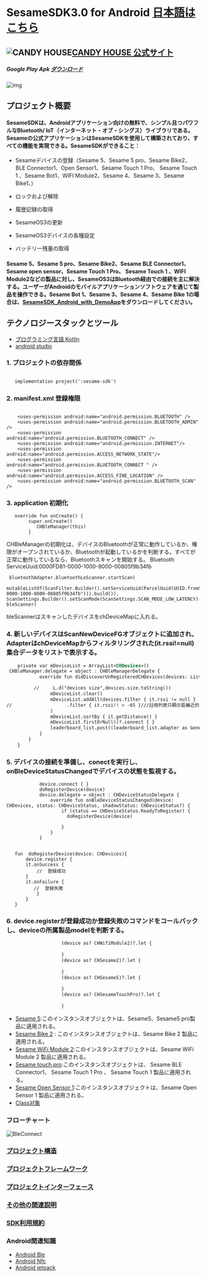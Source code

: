 # SesameSDK3.0 for Android           	          [日本語はこちら](README_ja.md)
## ![CANDY HOUSE](https://jp.candyhouse.co/cdn/shop/files/3_eea4302e-b1ab-435d-8112-f97d85d5eda2.png?v=1682502225&width=18)[CANDY HOUSE 公式サイト](https://jp.candyhouse.co/)

##### Google Play Apk [ダウンロード](https://play.google.com/store/apps/details?id=co.candyhouse.sesame2)
![img](./doc/img/SesameSDK_Swift.png)
## プロジェクト概要
#### SesameSDKは、Androidアプリケーション向けの無料で、シンプル且つパワフルなBluetooth/ IoT（インターネット・オブ・シングス）ライブラリである。Sesameの公式アプリケーションはSesameSDKを使用して構築されており、すべての機能を実現できる。SesameSDKができること：

- Sesameデバイスの登録（Sesame 5、Sesame 5 pro、Sesame Bike2、BLE Connector1、Open Sensor1、Sesame Touch 1 Pro、 Sesame Touch 1 、Sesame Bot1、WIFI Module2、Sesame 4、Sesame 3、Sesame Bike1、）
- ロックおよび解除

- 履歴記録の取得
- SesameOS3の更新
- SesameOS3デバイスの各種設定
- バッテリー残量の取得
#### Sesame 5、Sesame 5 pro、Sesame Bike2、Sesame BLE Connector1、Sesame open sensor、Sesame Touch 1 Pro、 Sesame Touch 1 、WIFI Module2などの製品に対し、SesameOS3はBluetooth経由での接続を主に解決する。ユーザーがAndroidのモバイルアプリケーションソフトウェアを通じて製品を操作できる。Sesame Bot 1、Sesame 3、Sesame 4、Sesame Bike 1の場合は、[SesameSDK_Android_with_DemoApp](https://github.com/CANDY-HOUSE/SesameSDK_Android_with_DemoApp)をダウンロードしてください。

##  テクノロジースタックとツール
- [プログラミング言語 Kotlin](https://kotlinlang.org/)
- [android studio](https://developer.android.com/studio)  
   
### 1. プロジェクトの依存関係
```svg

   implementation project(':sesame-sdk')
```
### 2. manifest.xml 登録権限
```agsl
   
    <uses-permission android:name="android.permission.BLUETOOTH" />
    <uses-permission android:name="android.permission.BLUETOOTH_ADMIN" />
    <uses-permission android:name="android.permission.BLUETOOTH_CONNECT" />
    <uses-permission android:name="android.permission.INTERNET"/>
    <uses-permission android:name="android.permission.ACCESS_NETWORK_STATE"/>
    <uses-permission android:name="android.permission.BLUETOOTH_CONNECT " />
    <uses-permission android:name="android.permission.ACCESS_FINE_LOCATION" />
    <uses-permission android:name="android.permission.BLUETOOTH_SCAN" />
```
### 3. application 初期化
```agsl
   override fun onCreate() {
        super.onCreate()
           CHBleManager(this)
        }
```
CHBleManagerの初期化は、デバイスのBluetoothが正常に動作しているか、権限がオープンされているか、Bluetoothが起動しているかを判断する。すべてが正常に動作しているなら、Bluetoothスキャンを開始する。
Bluetooth ServiceUuid:0000FD81-0000-1000-8000-00805f9b34fb
```agsl
 bluetoothAdapter.bluetoothLeScanner.startScan(
 mutableListOf(ScanFilter.Builder().setServiceUuid(ParcelUuid(UUID.fromString("0000FD81-0000-1000-8000-00805f9b34fb"))).build()), ScanSettings.Builder().setScanMode(ScanSettings.SCAN_MODE_LOW_LATENCY).build(), bleScanner)

```
bleScannerはスキャンしたデバイスをchDeviceMapに入れる。

### 4. 新しいデバイスはScanNewDeviceFGオブジェクトに追加され、AdapterはchDeviceMapからフィルタリングされた(it.rssi!=null)集合データをリストで表示する。
```svg
    private var mDeviceList = ArrayList<CHDevices>()
 CHBleManager.delegate = object : CHBleManagerDelegate {
            override fun didDiscoverUnRegisteredCHDevices(devices: List<CHDevices>) {

          //     L.d("devices size",devices.size.toString())
                mDeviceList.clear()
                mDeviceList.addAll(devices.filter { it.rssi != null }
//                    .filter { it.rssi!! > -65 }///註冊列表只顯示距離近的
                )
                mDeviceList.sortBy { it.getDistance() }
                mDeviceList.firstOrNull()?.connect { }
                leaderboard_list.post((leaderboard_list.adapter as GenericAdapter<*>)::notifyDataSetChanged)
            }
        }
    }
```
### 5. デバイスの接続を準備し、conectを実行し、onBleDeviceStatusChangedでデバイスの状態を監視する。
```agsl
            device.connect { }
            doRegisterDevice(device)
            device.delegate = object : CHDeviceStatusDelegate {
                override fun onBleDeviceStatusChanged(device: CHDevices, status: CHDeviceStatus, shadowStatus: CHDeviceStatus?) {
                    if (status == CHDeviceStatus.ReadyToRegister) {
                      doRegisterDevice(device)
                       
                    }
                }
            }
            
           
   fun  doRegisterDevice(device: CHDevices){
       device.register {
       it.onSuccess {
           //  登録成功
       }
       it.onFailure {
          //  登録失敗
           }
       }
   }
```
### 6. device.registerが登録成功か登録失敗のコマンドをコールバックし、deviceの所属製品modelを判断する。
```svg
                    (device as? CHWifiModule2)?.let {
                     
                    }
                    (device as? CHSesame2)?.let {
                     
                    }
                    (device as? CHSesame5)?.let {
                    
                    }
                    (device as? CHSesameTouchPro)?.let {
                       
                    }

```
- [Sesame 5](doc/command/sesame5fun.md):このインスタンスオブジェクトは、Sesame5、Sesame5 pro製品に適用される。
- [Sesame Bike 2](doc/command/sesamebike2fun.md) : このインスタンスオブジェクトは、Sesame Bike 2 製品に適用される。
- [Sesame WiFi Module 2](doc/command/sesamewifimodule.md):このインスタンスオブジェクトは、Sesame WiFi Module 2 製品に適用される。
- [Sesame touch pro](doc/command/sesametouchpro.md):このインスタンスオブジェクトは、 Sesame BLE Connector1、 Sesame Touch 1 Pro 、  Sesame Touch 1 製品に適用される。
- [Sesame Open Sensor 1](doc/command/sesame_open_sensor.md):このインスタンスオブジェクトは、Sesame Open Sensor 1 製品に適用される。
- [Class对象](doc/class/allclass.md)
### フローチャート
![BleConnect](doc/bleprotocol/BleConnect.svg)

### [プロジェクト構造](./doc/product_structure.md)
### [プロジェクトフレームワーク](./doc/Sesame_framework.md)
### [プロジェクトインターフェース](./doc/APP_instroduce.md)
###  [その他の関連説明](./doc/sesame_code.md)
### [SDK利用規約](https://jp.candyhouse.co/pages/sesamesdk%E5%88%A9%E7%94%A8%E8%A6%8F%E7%B4%84)
 ### Android関連知識
- [Android Ble](https://developer.android.com/guide/topics/connectivity/bluetooth-le?hl=zh-cn)
- [Android Nfc](https://developer.android.com/guide/topics/connectivity/nfc?hl=zh-cn)
- [Android jetpack](https://developer.android.com/jetpack?hl=zh-cn)





